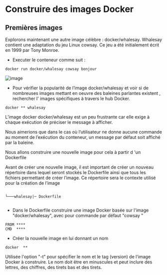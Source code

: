 # Construire des images Docker
## Premières images
Explorons maintenant une autre image célèbre : docker/whalesay.
Whalesay contient une adaptation du jeu Linux cowsay. Ce jeu a été initialement écrit en 1999 par Tony Monroe.

- Executer le conteneur comme suit :

```
docker run docker/whalesay cowsay bonjour
```

![image](https://user-images.githubusercontent.com/123757632/230111484-760ac882-5399-4bdd-8e62-1ace69b74bf3.png)

- Pour vérifier la popularité de l’image docker/whalesay et voir si de nombreuses images mettant en oeuvre des baleines parlantes existent , rechercher l' images spécifiques à travers le hub Docker. 

```
docker ** whalesay
```

L’image docker docker/whalesay est un peu frustrante car elle exige à chaque exécution de préciser le message à afficher.

Nous aimerions que dans le cas où l’utilisateur ne donne aucune commande au moment de l’exécution du conteneur, un message par défaut soit affiché par la baleine.

Nous allons construire une nouvelle image pour cela à partir d 'un Dockerfile

Avant de créer une nouvelle image, il est important de créer un nouveau répertoire dans lequel seront stockés le Dockerfile ainsi que tous les fichiers permettant de créer l’image. Ce répertoire sera le contexte utilisé pour la création de l’image

```

└───whalesay|─ Dockerfile                
        
```

- Dans le Dockerfile construire une image Docker basée sur l'image "docker/whalesay", avec pour commande par défaut "cowsay <votre message>"
        
```
FROM ****
CMD  ****  
```
- Créer la nouvelle image en lui donnant un nom 
  
```
docker  ** 
```
        
Utilisée l'option "-t" pour spécifier le nom et le tag (version) de l'image Docker à construire. Le nom doit être en minuscules et peut inclure des lettres, des chiffres, des tirets bas et des tirets.
